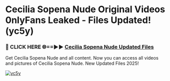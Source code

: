 # Cecilia Sopena Nude Original Videos 0nlyFans Leaked - Files Updated! (yc5y)

<h3>🔴 CLICK HERE 🌐==►► <a href="https://tinyurl.com/y5r63du9" rel="nofollow">Cecilia Sopena Nude Updated Files</a></h3>

Get Cecilia Sopena Nude and all content. Now you can access all videos and pictures of Cecilia Sopena Nude. New Updated Files 2025!

[![yc5y](https://i.imgur.com/UVo9nyh.gif)](https://tinyurl.com/y5r63du9)